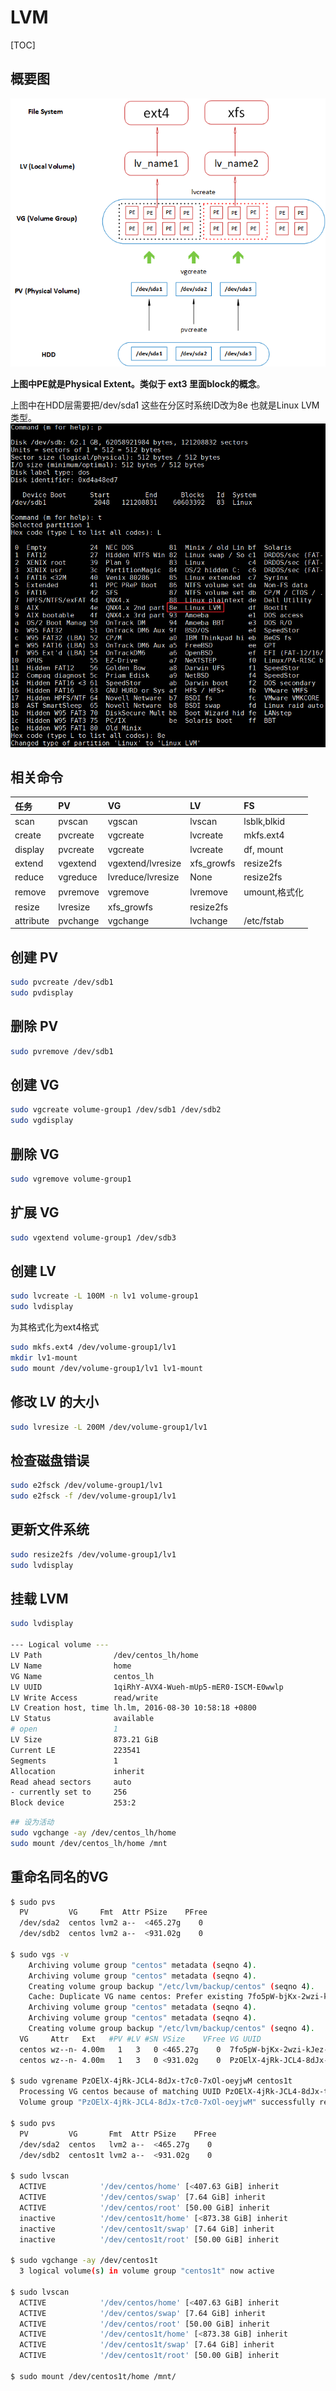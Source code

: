 # LVM

[TOC]

## 概要图
![](images/lvm/1.png  "LVM")

**上图中PE就是Physical Extent。类似于 ext3 里面block的概念**。

上图中在HDD层需要把/dev/sda1 这些在分区时系统ID改为8e 也就是Linux LVM类型。  
![](images/lvm/2.png  "8e")

## 相关命令
|   任务    |    PV    |        VG         |     LV     |      FS       |
| :-------- | :------- | :---------------- | :--------- | :------------ |
| scan      | pvscan   | vgscan            | lvscan     | lsblk,blkid   |
| create    | pvcreate | vgcreate          | lvcreate   | mkfs.ext4     |
| display   | pvcreate | vgcreate          | lvcreate   | df, mount     |
| extend    | vgextend | vgextend/lvresize | xfs_growfs | resize2fs     |
| reduce    | vgreduce | lvreduce/lvresize | None       | resize2fs     |
| remove    | pvremove | vgremove          | lvremove   | umount,格式化 |
| resize    | lvresize | xfs_growfs        | resize2fs  |               |
| attribute | pvchange | vgchange          | lvchange   | /etc/fstab    |


## 创建 PV
```sh
sudo pvcreate /dev/sdb1
sudo pvdisplay
```

## 删除 PV
```sh
sudo pvremove /dev/sdb1
```

## 创建 VG
```sh
sudo vgcreate volume-group1 /dev/sdb1 /dev/sdb2
sudo vgdisplay
```

## 删除 VG
```sh
sudo vgremove volume-group1
```

## 扩展 VG
```sh
sudo vgextend volume-group1 /dev/sdb3
```

## 创建 LV
```sh
sudo lvcreate -L 100M -n lv1 volume-group1
sudo lvdisplay
```

为其格式化为ext4格式
```sh
sudo mkfs.ext4 /dev/volume-group1/lv1
mkdir lv1-mount
sudo mount /dev/volume-group1/lv1 lv1-mount
```

## 修改 LV 的大小
```sh
sudo lvresize -L 200M /dev/volume-group1/lv1
```

## 检查磁盘错误
```sh
sudo e2fsck /dev/volume-group1/lv1
sudo e2fsck -f /dev/volume-group1/lv1
```

## 更新文件系统
```sh
sudo resize2fs /dev/volume-group1/lv1
sudo lvdisplay
```

## 挂载 LVM
```sh
sudo lvdisplay

--- Logical volume ---
LV Path                /dev/centos_lh/home
LV Name                home
VG Name                centos_lh
LV UUID                1qiRhY-AVX4-Wueh-mUp5-mER0-ISCM-E0wwlp
LV Write Access        read/write
LV Creation host, time lh.lm, 2016-08-30 10:58:18 +0800
LV Status              available
# open                 1
LV Size                873.21 GiB
Current LE             223541
Segments               1
Allocation             inherit
Read ahead sectors     auto
- currently set to     256
Block device           253:2
```

```sh
## 设为活动
sudo vgchange -ay /dev/centos_lh/home
sudo mount /dev/centos_lh/home /mnt
```

## 重命名同名的VG
```sh
$ sudo pvs
  PV         VG     Fmt  Attr PSize    PFree
  /dev/sda2  centos lvm2 a--  <465.27g    0
  /dev/sdb2  centos lvm2 a--  <931.02g    0

$ sudo vgs -v
    Archiving volume group "centos" metadata (seqno 4).
    Archiving volume group "centos" metadata (seqno 4).
    Creating volume group backup "/etc/lvm/backup/centos" (seqno 4).
    Cache: Duplicate VG name centos: Prefer existing 7fo5pW-bjKx-2wzi-kJez-2nOj-WuuD-Mxk3vy vs new PzOElX-4jRk-JCL4-8dJx-t7c0-7xOl-oeyjwM
    Archiving volume group "centos" metadata (seqno 4).
    Archiving volume group "centos" metadata (seqno 4).
    Creating volume group backup "/etc/lvm/backup/centos" (seqno 4).
  VG     Attr   Ext   #PV #LV #SN VSize    VFree VG UUID                                VProfile
  centos wz--n- 4.00m   1   3   0 <465.27g    0  7fo5pW-bjKx-2wzi-kJez-2nOj-WuuD-Mxk3vy
  centos wz--n- 4.00m   1   3   0 <931.02g    0  PzOElX-4jRk-JCL4-8dJx-t7c0-7xOl-oeyjwM

$ sudo vgrename PzOElX-4jRk-JCL4-8dJx-t7c0-7xOl-oeyjwM centos1t
  Processing VG centos because of matching UUID PzOElX-4jRk-JCL4-8dJx-t7c0-7xOl-oeyjwM
  Volume group "PzOElX-4jRk-JCL4-8dJx-t7c0-7xOl-oeyjwM" successfully renamed to "centos1t"

$ sudo pvs
  PV         VG       Fmt  Attr PSize    PFree
  /dev/sda2  centos   lvm2 a--  <465.27g    0
  /dev/sdb2  centos1t lvm2 a--  <931.02g    0

$ sudo lvscan
  ACTIVE            '/dev/centos/home' [<407.63 GiB] inherit
  ACTIVE            '/dev/centos/swap' [7.64 GiB] inherit
  ACTIVE            '/dev/centos/root' [50.00 GiB] inherit
  inactive          '/dev/centos1t/home' [<873.38 GiB] inherit
  inactive          '/dev/centos1t/swap' [7.64 GiB] inherit
  inactive          '/dev/centos1t/root' [50.00 GiB] inherit

$ sudo vgchange -ay /dev/centos1t
  3 logical volume(s) in volume group "centos1t" now active

$ sudo lvscan
  ACTIVE            '/dev/centos/home' [<407.63 GiB] inherit
  ACTIVE            '/dev/centos/swap' [7.64 GiB] inherit
  ACTIVE            '/dev/centos/root' [50.00 GiB] inherit
  ACTIVE            '/dev/centos1t/home' [<873.38 GiB] inherit
  ACTIVE            '/dev/centos1t/swap' [7.64 GiB] inherit
  ACTIVE            '/dev/centos1t/root' [50.00 GiB] inherit

$ sudo mount /dev/centos1t/home /mnt/
```